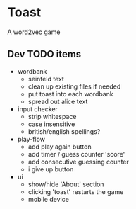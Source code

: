 # Toast
A word2vec game

## Dev TODO items

-   wordbank
    -   seinfeld text
    -   clean up existing files if needed
    -   put toast into each wordbank
    -   spread out alice text
-   input checker
    -   strip whitespace
    -   case insensitive
    -   british/english spellings?
-   play-flow
    -   add play again button
    -   add timer / guess counter 'score'
    -   add consecutive guessing counter 
    -   i give up button
-   ui
    -   show/hide 'About' section
    -   clicking 'toast' restarts the game
    -   mobile device